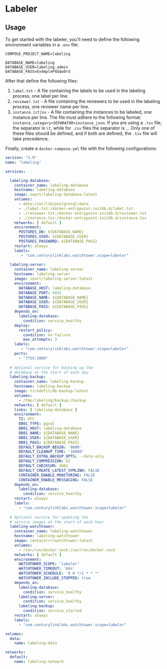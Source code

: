 # Labeler

## Usage

To get started with the labeler, you'll need to define the following environment variables in a `.env` file:

```dotenv
COMPOSE_PROJECT_NAME=labeling

DATABASE_NAME=labeling
DATABASE_USER=labeling_admin
DATABASE_PASS=Ex4mpleP4$$w0rd
```

After that define the following files:

1. `label.txt` - A file containing the labels to be used in the labeling process, one label per line.
2. `reviewer.txt` - A file containing the reviewers to be used in the labeling process, one reviewer name per line.
3. `instance.[ct]sv` - A file containing the instances to be labeled, one instance per line.
   The file must adhere to the following format: `instance_category<SEPARATOR>instance_json`.
   If you are using a `.tsv` file, the separator is `\t`, while for `.csv` files the separator is `,`.
   Only one of these files should be defined, and if both are defined, the `.tsv` file will take precedence.

Finally, create a `docker-compose.yml` file with the following configurations:

```yaml
version: "3.9"
name: "labeling"

services:

  labeling-database:
    container_name: labeling-database
    hostname: labeling-database
    image: seart/labeling-database:latest
    volumes:
      - data:/var/lib/postgresql/data
      - ./label.txt:/docker-entrypoint-initdb.d/label.txt
      - ./reviewer.txt:/docker-entrypoint-initdb.d/reviewer.txt
      - ./instance.tsv:/docker-entrypoint-initdb.d/instance.tsv
    networks: [ default ]
    environment:
      POSTGRES_DB: ${DATABASE_NAME}
      POSTGRES_USER: ${DATABASE_USER}
      POSTGRES_PASSWORD: ${DATABASE_PASS}
    restart: always
    labels:
       - "com.centurylinklabs.watchtower.scope=labeler"
    
  labeling-server:
    container_name: labeling-server
    hostname: labeling-server
    image: seart/labeling-server:latest
    environment:
      DATABASE_HOST: labeling-database
      DATABASE_PORT: 5432
      DATABASE_NAME: ${DATABASE_NAME}
      DATABASE_USER: ${DATABASE_USER}
      DATABASE_PASS: ${DATABASE_PASS}
    depends_on:
      labeling-database:
        condition: service_healthy
    deploy:
      restart_policy:
        condition: on-failure
        max_attempts: 3
    labels:
       - "com.centurylinklabs.watchtower.scope=labeler"
    ports:
      - "7755:3000"
        
  # Optional service for backing up the
  # database at the start of each day
  labeling-backup:
    container_name: labeling-backup
    hostname: labeling-backup
    image: tiredofit/db-backup:latest
    volumes:
      - /tmp/labeling/backup:/backup
    networks: [ default ]
    links: [ labeling-database ]
    environment:
      TZ: UTC
      DB01_TYPE: pgsql
      DB01_HOST: labeling-database
      DB01_NAME: ${DATABASE_NAME}
      DB01_USER: ${DATABASE_USER}
      DB01_PASS: ${DATABASE_PASS}
      DEFAULT_BACKUP_BEGIN: '0000'
      DEFAULT_CLEANUP_TIME: '10080'
      DEFAULT_EXTRA_BACKUP_OPTS: --data-only
      DEFAULT_COMPRESSION: GZ
      DEFAULT_CHECKSUM: SHA1
      DEFAULT_CREATE_LATEST_SYMLINK: FALSE
      CONTAINER_ENABLE_MONITORING: FALSE
      CONTAINER_ENABLE_MESSAGING: FALSE
    depends_on:
      labeling-database:
        condition: service_healthy
    restart: always
    labels:
      - "com.centurylinklabs.watchtower.scope=labeler"
    
  # Optional service for updating the
  # service images at the start of each hour
  labeling-watchtower:
    container_name: labeling-watchtower
    hostname: labeling-watchtower
    image: containrrr/watchtower:latest
    volumes:
      - /var/run/docker.sock:/var/run/docker.sock
    networks: [ default ]
    environment:
      WATCHTOWER_SCOPE: 'labeler'
      WATCHTOWER_TIMEOUT: '60s'
      WATCHTOWER_SCHEDULE: '0 0 */1 * * *'
      WATCHTOWER_INCLUDE_STOPPED: true
    depends_on:
      labeling-database:
        condition: service_healthy
      labeling-server:
        condition: service_healthy
      labeling-backup:
        condition: service_started
    restart: always
    labels:
      - "com.centurylinklabs.watchtower.scope=labeler"

volumes:
  data:
    name: labeling-data

networks:
  default:
    name: labeling-network
```
